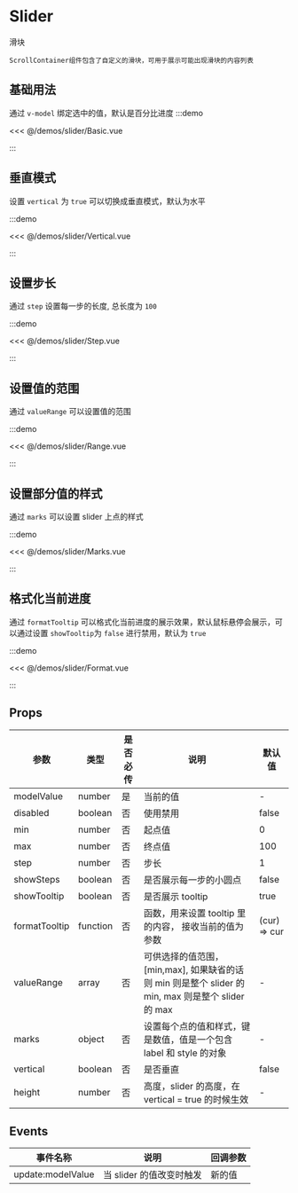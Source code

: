 # Slider

滑块

`ScrollContainer组件包含了自定义的滑块，可用于展示可能出现滑块的内容列表`

## 基础用法

通过 `v-model` 绑定选中的值，默认是百分比进度
:::demo

<<< @/demos/slider/Basic.vue

:::

## 垂直模式

设置 `vertical` 为 `true` 可以切换成垂直模式，默认为水平

:::demo

<<< @/demos/slider/Vertical.vue

:::

## 设置步长

通过 `step` 设置每一步的长度, 总长度为 `100`

:::demo

<<< @/demos/slider/Step.vue

:::

## 设置值的范围

通过 `valueRange` 可以设置值的范围

:::demo

<<< @/demos/slider/Range.vue

:::

## 设置部分值的样式

通过 `marks` 可以设置 slider 上点的样式

:::demo

<<< @/demos/slider/Marks.vue

:::

## 格式化当前进度

通过 `formatTooltip` 可以格式化当前进度的展示效果，默认鼠标悬停会展示，可以通过设置 `showTooltip`为 `false` 进行禁用，默认为 `true`

:::demo

<<< @/demos/slider/Format.vue

:::

## Props

| 参数          | 类型     | 是否必传 | 说明                                                                                               | 默认值       |
| ------------- | -------- | -------- | -------------------------------------------------------------------------------------------------- | ------------ |
| modelValue    | number   | 是       | 当前的值                                                                                           | -            |
| disabled      | boolean  | 否       | 使用禁用                                                                                           | false        |
| min           | number   | 否       | 起点值                                                                                             | 0            |
| max           | number   | 否       | 终点值                                                                                             | 100          |
| step          | number   | 否       | 步长                                                                                               | 1            |
| showSteps     | boolean  | 否       | 是否展示每一步的小圆点                                                                             | false        |
| showTooltip   | boolean  | 否       | 是否展示 tooltip                                                                                   | true         |
| formatTooltip | function | 否       | 函数，用来设置 tooltip 里的内容， 接收当前的值为参数                                               | (cur) => cur |
| valueRange    | array    | 否       | 可供选择的值范围，[min,max], 如果缺省的话则 min 则是整个 slider 的 min, max 则是整个 slider 的 max | -            |
| marks         | object   | 否       | 设置每个点的值和样式，键是数值，值是一个包含 label 和 style 的对象                                 | -            |
| vertical      | boolean  | 否       | 是否垂直                                                                                           | false        |
| height        | number   | 否       | 高度，slider 的高度，在 vertical = true 的时候生效                                                 | -            |

## Events

| 事件名称          | 说明                     | 回调参数 |
| ----------------- | ------------------------ | -------- |
| update:modelValue | 当 slider 的值改变时触发 | 新的值   |
